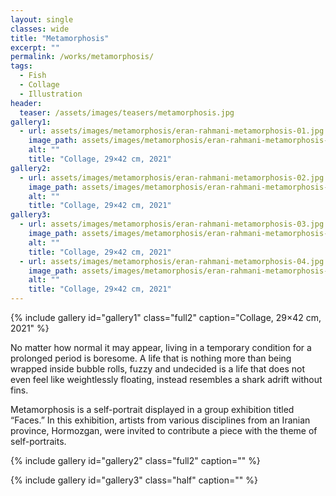 ```yaml
---
layout: single
classes: wide
title: "Metamorphosis"
excerpt: ""
permalink: /works/metamorphosis/
tags:
  - Fish
  - Collage
  - Illustration
header:
  teaser: /assets/images/teasers/metamorphosis.jpg 
gallery1:
  - url: assets/images/metamorphosis/eran-rahmani-metamorphosis-01.jpg
    image_path: assets/images/metamorphosis/eran-rahmani-metamorphosis-01.jpg
    alt: ""
    title: "Collage, 29×42 cm, 2021"
gallery2:
  - url: assets/images/metamorphosis/eran-rahmani-metamorphosis-02.jpg
    image_path: assets/images/metamorphosis/eran-rahmani-metamorphosis-02.jpg
    alt: ""
    title: "Collage, 29×42 cm, 2021"
gallery3:
  - url: assets/images/metamorphosis/eran-rahmani-metamorphosis-03.jpg
    image_path: assets/images/metamorphosis/eran-rahmani-metamorphosis-03.jpg
    alt: ""
    title: "Collage, 29×42 cm, 2021"
  - url: assets/images/metamorphosis/eran-rahmani-metamorphosis-04.jpg
    image_path: assets/images/metamorphosis/eran-rahmani-metamorphosis-04.jpg
    alt: ""
    title: "Collage, 29×42 cm, 2021"
---
```


{% include gallery id="gallery1" class="full2" caption="Collage, 29×42 cm, 2021" %}

No matter how normal it may appear, living in a temporary condition for a prolonged period is boresome. A life that is nothing more than being wrapped inside bubble rolls, fuzzy and undecided is a life that does not even feel like weightlessly floating, instead resembles a shark adrift without fins.

Metamorphosis is a self-portrait displayed in a group exhibition titled “Faces.” In this exhibition, artists from various disciplines from an Iranian province, Hormozgan, were invited to contribute a piece with the theme of self-portraits. 

{% include gallery id="gallery2" class="full2" caption="" %}

{% include gallery id="gallery3" class="half" caption="" %}
